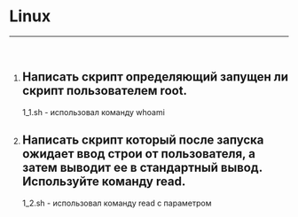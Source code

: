 # Linux
_______
&nbsp;
&nbsp;
1. ## Написать скрипт определяющий запущен ли скрипт пользователем root.
   1_1.sh - использовал команду whoami
&nbsp;
2. ## Написать скрипт который после запуска ожидает ввод строи от пользователя, а затем выводит ее в стандартный вывод. Используйте команду read.
   1_2.sh - использовал команду read с параметром
